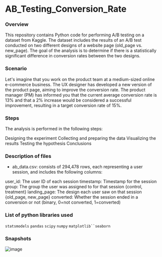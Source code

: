 # AB_Testing_Conversion_Rate

### Overview
This repository contains Python code for performing A/B testing on a dataset from Kaggle. The dataset includes the results of an A/B test conducted on two different designs of a website page (old_page vs. new_page). The goal of the analysis is to determine if there is a statistically significant difference in conversion rates between the two designs.

### Scenario
Let's imagine that you work on the product team at a medium-sized online e-commerce business. The UX designer has developed a new version of the product page, aiming to improve the conversion rate. The product manager (PM) has informed you that the current average conversion rate is 13% and that a 2% increase would be considered a successful improvement, resulting in a target conversion rate of 15%.

### Steps
The analysis is performed in the following steps:

Designing the experiment
Collecting and preparing the data
Visualizing the results
Testing the hypothesis
Conclusions

### Description of files
- ab_data.csv: consists of 294,478 rows, each representing a user session, and includes the following columns:

user_id: The user ID of each session
timestamp: Timestamp for the session
group: The group the user was assigned to for that session {control, treatment}
landing_page: The design each user saw on that session {old_page, new_page}
converted: Whether the session ended in a conversion or not (binary, 0=not converted, 1=converted)

### List of python libraries used
`statsmodels` `pandas` `scipy` `numpy` `matplotlib``seaborn`

### Snapshots
![image](https://github.com/yangfuchun/AB_Testing_Conversion_Rate/assets/100629848/eeffc4f8-f520-4303-8018-a360284649cb)



